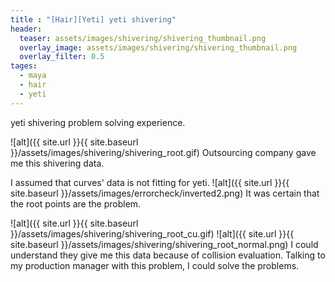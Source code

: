 ```yaml
---
title : "[Hair][Yeti] yeti shivering"
header:
  teaser: assets/images/shivering/shivering_thumbnail.png
  overlay_image: assets/images/shivering/shivering_thumbnail.png
  overlay_filter: 0.5
tages:
  - maya
  - hair
  - yeti
---
```


yeti shivering problem solving experience.

![alt]({{ site.url }}{{ site.baseurl }}/assets/images/shivering/shivering_root.gif)
Outsourcing company gave me this shivering data.

I assumed that curves' data is not fitting for yeti.
![alt]({{ site.url }}{{ site.baseurl }}/assets/images/errorcheck/inverted2.png)
It was certain that the root points are the problem.

![alt]({{ site.url }}{{ site.baseurl }}/assets/images/shivering/shivering_root_cu.gif)
![alt]({{ site.url }}{{ site.baseurl }}/assets/images/shivering/shivering_root_normal.png)
I could understand they give me this data because of collision evaluation.
Talking to my production manager with this problem, I could solve the problems.
